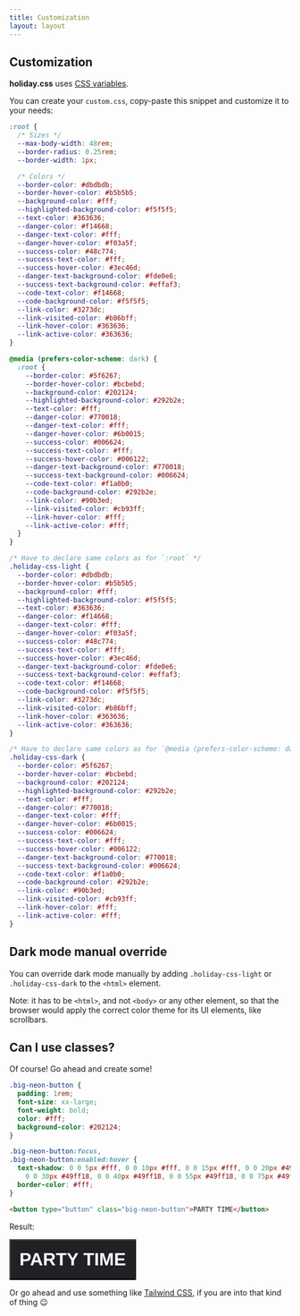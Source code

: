 ```yaml
---
title: Customization
layout: layout
---
```


## Customization

**holiday.css** uses
[CSS variables](https://developer.mozilla.org/en-US/docs/Web/CSS/Using_CSS_custom_properties).

You can create your `custom.css`, copy-paste this snippet and customize it to
your needs:

```css
:root {
  /* Sizes */
  --max-body-width: 48rem;
  --border-radius: 0.25rem;
  --border-width: 1px;

  /* Colors */
  --border-color: #dbdbdb;
  --border-hover-color: #b5b5b5;
  --background-color: #fff;
  --highlighted-background-color: #f5f5f5;
  --text-color: #363636;
  --danger-color: #f14668;
  --danger-text-color: #fff;
  --danger-hover-color: #f03a5f;
  --success-color: #48c774;
  --success-text-color: #fff;
  --success-hover-color: #3ec46d;
  --danger-text-background-color: #fde0e6;
  --success-text-background-color: #effaf3;
  --code-text-color: #f14668;
  --code-background-color: #f5f5f5;
  --link-color: #3273dc;
  --link-visited-color: #b86bff;
  --link-hover-color: #363636;
  --link-active-color: #363636;
}

@media (prefers-color-scheme: dark) {
  :root {
    --border-color: #5f6267;
    --border-hover-color: #bcbebd;
    --background-color: #202124;
    --highlighted-background-color: #292b2e;
    --text-color: #fff;
    --danger-color: #770018;
    --danger-text-color: #fff;
    --danger-hover-color: #6b0015;
    --success-color: #006624;
    --success-text-color: #fff;
    --success-hover-color: #006122;
    --danger-text-background-color: #770018;
    --success-text-background-color: #006624;
    --code-text-color: #f1a0b0;
    --code-background-color: #292b2e;
    --link-color: #90b3ed;
    --link-visited-color: #cb93ff;
    --link-hover-color: #fff;
    --link-active-color: #fff;
  }
}

/* Have to declare same colors as for `:root` */
.holiday-css-light {
  --border-color: #dbdbdb;
  --border-hover-color: #b5b5b5;
  --background-color: #fff;
  --highlighted-background-color: #f5f5f5;
  --text-color: #363636;
  --danger-color: #f14668;
  --danger-text-color: #fff;
  --danger-hover-color: #f03a5f;
  --success-color: #48c774;
  --success-text-color: #fff;
  --success-hover-color: #3ec46d;
  --danger-text-background-color: #fde0e6;
  --success-text-background-color: #effaf3;
  --code-text-color: #f14668;
  --code-background-color: #f5f5f5;
  --link-color: #3273dc;
  --link-visited-color: #b86bff;
  --link-hover-color: #363636;
  --link-active-color: #363636;
}

/* Have to declare same colors as for `@media (prefers-color-scheme: dark)` */
.holiday-css-dark {
  --border-color: #5f6267;
  --border-hover-color: #bcbebd;
  --background-color: #202124;
  --highlighted-background-color: #292b2e;
  --text-color: #fff;
  --danger-color: #770018;
  --danger-text-color: #fff;
  --danger-hover-color: #6b0015;
  --success-color: #006624;
  --success-text-color: #fff;
  --success-hover-color: #006122;
  --danger-text-background-color: #770018;
  --success-text-background-color: #006624;
  --code-text-color: #f1a0b0;
  --code-background-color: #292b2e;
  --link-color: #90b3ed;
  --link-visited-color: #cb93ff;
  --link-hover-color: #fff;
  --link-active-color: #fff;
}
```

## Dark mode manual override

You can override dark mode manually by adding `.holiday-css-light` or
`.holiday-css-dark` to the `<html>` element.

Note: it has to be `<html>`, and not `<body>` or any other element, so that the
browser would apply the correct color theme for its UI elements, like
scrollbars.

## Can I use classes?

Of course! Go ahead and create some!

```css
.big-neon-button {
  padding: 1rem;
  font-size: xx-large;
  font-weight: bold;
  color: #fff;
  background-color: #202124;
}

.big-neon-button:focus,
.big-neon-button:enabled:hover {
  text-shadow: 0 0 5px #fff, 0 0 10px #fff, 0 0 15px #fff, 0 0 20px #49ff18,
    0 0 30px #49ff18, 0 0 40px #49ff18, 0 0 55px #49ff18, 0 0 75px #49ff18;
  border-color: #fff;
}
```

```html
<button type="button" class="big-neon-button">PARTY TIME</button>
```

Result:

<button type="button" class="big-neon-button">PARTY TIME</button>

<style>
  .big-neon-button {
    padding: 1rem;
    font-size: xx-large;
    font-weight: bold;
    color: #fff;
    background-color: #202124;
  }

  .big-neon-button:focus,
  .big-neon-button:enabled:hover {
      text-shadow: 0 0 5px #fff, 0 0 10px #fff, 0 0 15px #fff, 0 0 20px #49ff18, 0 0 30px #49ff18, 0 0 40px #49ff18, 0 0 55px #49ff18, 0 0 75px #49ff18;
      border-color: #fff;
  }
</style>

Or go ahead and use something like [Tailwind CSS](https://tailwindcss.com/), if
you are into that kind of thing 😉
